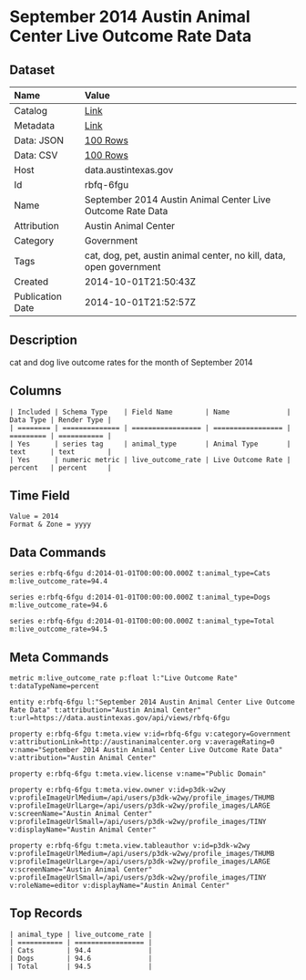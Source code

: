 # September 2014 Austin Animal Center Live Outcome Rate Data

## Dataset

| Name | Value |
| :--- | :---- |
| Catalog | [Link](https://catalog.data.gov/dataset/september-2014-austin-animal-center-live-outcome-rate-data) |
| Metadata | [Link](https://data.austintexas.gov/api/views/rbfq-6fgu) |
| Data: JSON | [100 Rows](https://data.austintexas.gov/api/views/rbfq-6fgu/rows.json?max_rows=100) |
| Data: CSV | [100 Rows](https://data.austintexas.gov/api/views/rbfq-6fgu/rows.csv?max_rows=100) |
| Host | data.austintexas.gov |
| Id | rbfq-6fgu |
| Name | September 2014 Austin Animal Center Live Outcome Rate Data |
| Attribution | Austin Animal Center |
| Category | Government |
| Tags | cat, dog, pet, austin animal center, no kill, data, open government |
| Created | 2014-10-01T21:50:43Z |
| Publication Date | 2014-10-01T21:52:57Z |

## Description

cat and dog live outcome rates for the month of September 2014

## Columns

```ls
| Included | Schema Type    | Field Name        | Name              | Data Type | Render Type |
| ======== | ============== | ================= | ================= | ========= | =========== |
| Yes      | series tag     | animal_type       | Animal Type       | text      | text        |
| Yes      | numeric metric | live_outcome_rate | Live Outcome Rate | percent   | percent     |
```

## Time Field

```ls
Value = 2014
Format & Zone = yyyy
```

## Data Commands

```ls
series e:rbfq-6fgu d:2014-01-01T00:00:00.000Z t:animal_type=Cats m:live_outcome_rate=94.4

series e:rbfq-6fgu d:2014-01-01T00:00:00.000Z t:animal_type=Dogs m:live_outcome_rate=94.6

series e:rbfq-6fgu d:2014-01-01T00:00:00.000Z t:animal_type=Total m:live_outcome_rate=94.5
```

## Meta Commands

```ls
metric m:live_outcome_rate p:float l:"Live Outcome Rate" t:dataTypeName=percent

entity e:rbfq-6fgu l:"September 2014 Austin Animal Center Live Outcome Rate Data" t:attribution="Austin Animal Center" t:url=https://data.austintexas.gov/api/views/rbfq-6fgu

property e:rbfq-6fgu t:meta.view v:id=rbfq-6fgu v:category=Government v:attributionLink=http://austinanimalcenter.org v:averageRating=0 v:name="September 2014 Austin Animal Center Live Outcome Rate Data" v:attribution="Austin Animal Center"

property e:rbfq-6fgu t:meta.view.license v:name="Public Domain"

property e:rbfq-6fgu t:meta.view.owner v:id=p3dk-w2wy v:profileImageUrlMedium=/api/users/p3dk-w2wy/profile_images/THUMB v:profileImageUrlLarge=/api/users/p3dk-w2wy/profile_images/LARGE v:screenName="Austin Animal Center" v:profileImageUrlSmall=/api/users/p3dk-w2wy/profile_images/TINY v:displayName="Austin Animal Center"

property e:rbfq-6fgu t:meta.view.tableauthor v:id=p3dk-w2wy v:profileImageUrlMedium=/api/users/p3dk-w2wy/profile_images/THUMB v:profileImageUrlLarge=/api/users/p3dk-w2wy/profile_images/LARGE v:screenName="Austin Animal Center" v:profileImageUrlSmall=/api/users/p3dk-w2wy/profile_images/TINY v:roleName=editor v:displayName="Austin Animal Center"
```

## Top Records

```ls
| animal_type | live_outcome_rate | 
| =========== | ================= | 
| Cats        | 94.4              | 
| Dogs        | 94.6              | 
| Total       | 94.5              | 
```